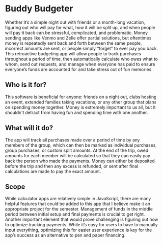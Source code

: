 # Buddy Budgeter
Whether it’s a simple night out with friends or a month-long vacation, figuring out who will pay for what, how it will be split up, and when people will pay it back can be stressful, complicated, and problematic. Money sending apps like Venmo and Zelle offer partial solutions, but oftentimes money is repeatedly sent back and forth between the same people, incorrect amounts are sent, or people simply “forget” to ever pay you back. This retroactive budgeting app will allow people to track purchases throughout a period of time, then automatically calculate who owes what to whom, send out requests, and manage when everyone has paid to ensure everyone’s funds are accounted for and take stress out of fun memories.
## Who is it for?
This software is beneficial for anyone: friends on a night out, clubs hosting an event, extended families taking vacations, or any other group that plans on spending money together. Money is extremely important to us all, but it shouldn't detract from having fun and spending time with one another.
## What will it do?
The app will track all purchases made over a period of time by any members of the group, which can then be marked as individual purchases, group purchases, or custom split amounts. At the end of the trip, owed amounts for each member will be calculated so that they can easily pay back the person who made the payments. Money can either be deposited before the trip and then any excess is refunded, or sent after final calculations are made to pay the exact amount.
## Scope
While calculator apps are relatively simple in JavaScript, there are many helpful features that could be added to this app that I believe make it an appropriate project for the semester. Management of funds in the middle period between initial setup and final payments is crucial to get right. Another important element that would prove challenging is figuring out how to optimize tracking payments. While it’s easy for users to have to manually input everything, optimizing this for easier user experience is key for the app’s success as an alternative to pen and paper financing.
